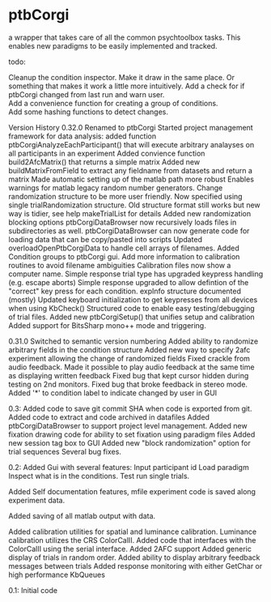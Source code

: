# ptbCorgi
a wrapper that takes care of all the common psychtoolbox tasks.
This enables new paradigms to be easily implemented and tracked.


todo:

Cleanup the condition inspector. Make it draw in the same place. Or something
that makes it work a little more intuitively. 
Add a check for if ptbCorgi changed from last run and warn user.  
Add a convenience function for creating a group of conditions.  
Add some hashing functions to detect changes. 


Version History
0.32.0
Renamed to ptbCorgi
Started project management framework for data analysis: 
   added function ptbCorgiAnalyzeEachParticipant() that will execute arbitrary 
   analayses on all participants in an experiment
Added convience function build2AfcMatrix() that returns a simple matrix 
Added new buildMatrixFromField to extract any fieldname from datasets and return a matrix
Made automatic setting up of the matlab path more robust
Enables warnings for matlab legacy random number generators. 
Change randomization structure to be more user friendly. Now specified 
   using single trialRandomization structure. Old structure format still 
   works but new way is tidier, see help makeTrialList for details
Added new randomization blocking options
ptbCorgiDataBrowser now recursively loads files in subdirectories as well.
ptbCorgiDataBrowser can now generate code for loading data that can be copy/pasted into scripts
Updated overloadOpenPtbCorgiData to handle cell arrays of filenames.
Added Condition groups to ptbCorgi gui.
Add more information to calibration routines to avoid filename ambiguities
Calibration files now show a computer name.
Simple response trial type has upgraded keypress handling (e.g. escape aborts)
Simple response upgraded to allow defintion of the "correct" key press for each condition. 
expInfo structure documented (mostly)
Updated keyboard initialization to get keypresses from all devices when using KbCheck()
Structured code to enable easy testing/debugging of trial files. 
Added new ptbCorgiSetup() that unifies setup and calibration
Added support for BitsSharp mono++ mode and triggering. 



0.31.0
Switched to semantic version numbering
Added ability to randomize arbitrary fields in the condition structure
Added new way to specify 2afc experiment allowing the change of randomized fields
Fixed crackle from audio feedback.
Made it possible to play audio feedback at the same time as displaying written feedback
Fixed bug that kept cursor hidden during testing on 2nd monitors.
Fixed bug that broke feedback in stereo mode. 
Added '*' to condition label to indicate changed by user in GUI

0.3: 
Added code to save git commit SHA when code is exported from git.
Added code to extract and code archived in datafiles
Added ptbCorgiDataBrowser to support project level management.
Added new fixation drawing code for ability to set fixation using paradigm files
Added new session tag box to GUI
Added new "block randomization" option for trial sequences
Several bug fixes. 

0.2:
Added Gui with several features:
Input participant id
Load paradigm
Inspect what is in the conditions. 
Test run single trials.

Added Self documentation features, mfile experiment code is saved along experiment data. 

Added saving of all matlab output with data. 

Added calibration utilities for spatial and luminance calibration.
Luminance calibration utilizes the CRS ColorCalII. Added code that interfaces
with the ColorCalII using the serial interface.
Added 2AFC support
Added generic display of trials in random order.
Added ability to display arbitrary feedback messages between trials
Added response monitoring with either GetChar or high performance KbQueues 

0.1: 
Initial code